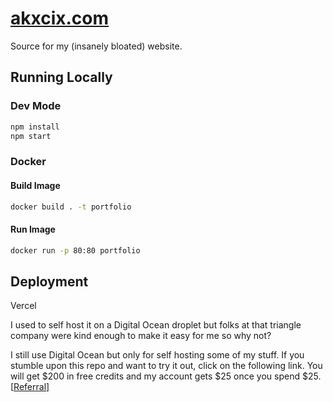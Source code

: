 # [akxcix.com](https://akxcix.com)
Source for my (insanely bloated) website.

## Running Locally
### Dev Mode
``` bash
npm install
npm start
```

### Docker
#### Build Image
``` bash
docker build . -t portfolio
```
#### Run Image
``` bash
docker run -p 80:80 portfolio
```

## Deployment
Vercel

I used to self host it on a Digital Ocean droplet but folks at that triangle company were kind enough to make it easy for me so why not?

I still use Digital Ocean but only for self hosting some of my stuff. If you stumble upon this repo and want to try it out, click on the following link. You will get $200 in free credits and my account gets $25 once you spend $25. [[Referral](https://www.digitalocean.com/?refcode=d5a9ed6de3b6&utm_campaign=Referral_Invite&utm_medium=Referral_Program&utm_source=badge)]

